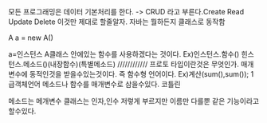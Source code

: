 모든 프로그래밍은 데이터 기본처리를 한다. -> CRUD 라고 부른다.Create Read Update Delete
이것만 제대로 할줄알자.
자바는 뭘하든지 클래스로 동작함

A a = new A()

a=인스턴스
A클래스 안에있는 함수를 사용하겠다는 것이다.
Ex)인스턴스.함수()   힌스턴스.메소드()(내장함수)(특별메소드)
////////////
프로토 타입이란것은 무엇인가.
매개변수에 동적인것을 받을수있는것이다. 즉 함수형 언어이다.
Ex)계산(sum(),sum());
1급객체언어
메소드나 함수를 매개변수로 삼을수있다.
코틀린

메소드는 메개변수
클래스는 인자,인수
저렇게 부르지만 이름만 다를뿐 같은 기능이라고 할수있다.
